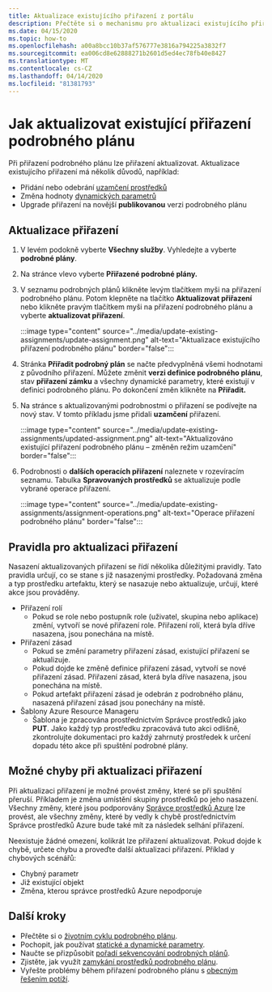 ```yaml
---
title: Aktualizace existujícího přiřazení z portálu
description: Přečtěte si o mechanismu pro aktualizaci existujícího přiřazení podrobného plánu z portálu v Azure Blueprints.
ms.date: 04/15/2020
ms.topic: how-to
ms.openlocfilehash: a00a8bcc10b37af576777e3816a794225a3832f7
ms.sourcegitcommit: ea006cd8e62888271b2601d5ed4ec78fb40e8427
ms.translationtype: MT
ms.contentlocale: cs-CZ
ms.lasthandoff: 04/14/2020
ms.locfileid: "81381793"
---
```

# <a name="how-to-update-an-existing-blueprint-assignment"></a>Jak aktualizovat existující přiřazení podrobného plánu

Při přiřazení podrobného plánu lze přiřazení aktualizovat. Aktualizace existujícího přiřazení má několik důvodů, například:

- Přidání nebo odebrání [uzamčení prostředků](../concepts/resource-locking.md)
- Změna hodnoty [dynamických parametrů](../concepts/parameters.md#dynamic-parameters)
- Upgrade přiřazení na novější **publikovanou** verzi podrobného plánu

## <a name="updating-assignments"></a>Aktualizace přiřazení

1. V levém podokně vyberte **Všechny služby**. Vyhledejte a vyberte **podrobné plány**.

1. Na stránce vlevo vyberte **Přiřazené podrobné plány.**

1. V seznamu podrobných plánů klikněte levým tlačítkem myši na přiřazení podrobného plánu. Potom klepněte na tlačítko **Aktualizovat přiřazení** nebo klikněte pravým tlačítkem myši na přiřazení podrobného plánu a vyberte **aktualizovat přiřazení**.

   :::image type="content" source="../media/update-existing-assignments/update-assignment.png" alt-text="Aktualizace existujícího přiřazení podrobného plánu" border="false":::

1. Stránka **Přiřadit podrobný plán** se načte předvyplněná všemi hodnotami z původního přiřazení.
   Můžete změnit **verzi definice podrobného plánu**, stav **přiřazení zámku** a všechny dynamické parametry, které existují v definici podrobného plánu. Po dokončení změn klikněte na **Přiřadit.**

1. Na stránce s aktualizovanými podrobnostmi o přiřazení se podívejte na nový stav. V tomto příkladu jsme přidali **uzamčení** přiřazení.

   :::image type="content" source="../media/update-existing-assignments/updated-assignment.png" alt-text="Aktualizováno existující přiřazení podrobného plánu – změněn režim uzamčení" border="false":::

1. Podrobnosti o **dalších operacích přiřazení** naleznete v rozevíracím seznamu. Tabulka **Spravovaných prostředků** se aktualizuje podle vybrané operace přiřazení.

   :::image type="content" source="../media/update-existing-assignments/assignment-operations.png" alt-text="Operace přiřazení podrobného plánu" border="false":::

## <a name="rules-for-updating-assignments"></a>Pravidla pro aktualizaci přiřazení

Nasazení aktualizovaných přiřazení se řídí několika důležitými pravidly. Tato pravidla určují, co se stane s již nasazenými prostředky. Požadovaná změna a typ prostředku artefaktu, který se nasazuje nebo aktualizuje, určují, které akce jsou prováděny.

- Přiřazení rolí
  - Pokud se role nebo postupník role (uživatel, skupina nebo aplikace) změní, vytvoří se nové přiřazení role. Přiřazení rolí, která byla dříve nasazena, jsou ponechána na místě.
- Přiřazení zásad
  - Pokud se změní parametry přiřazení zásad, existující přiřazení se aktualizuje.
  - Pokud dojde ke změně definice přiřazení zásad, vytvoří se nové přiřazení zásad.
    Přiřazení zásad, která byla dříve nasazena, jsou ponechána na místě.
  - Pokud artefakt přiřazení zásad je odebrán z podrobného plánu, nasazená přiřazení zásad jsou ponechány na místě.
- Šablony Azure Resource Manageru
  - Šablona je zpracována prostřednictvím Správce prostředků jako **PUT**. Jako každý typ prostředku zpracovává tuto akci odlišně, zkontrolujte dokumentaci pro každý zahrnutý prostředek k určení dopadu této akce při spuštění podrobné plány.

## <a name="possible-errors-on-updating-assignments"></a>Možné chyby při aktualizaci přiřazení

Při aktualizaci přiřazení je možné provést změny, které se při spuštění přeruší. Příkladem je změna umístění skupiny prostředků po jeho nasazení. Všechny změny, které jsou podporovány [Správce prostředků Azure](../../../azure-resource-manager/management/overview.md) lze provést, ale všechny změny, které by vedly k chybě prostřednictvím Správce prostředků Azure bude také mít za následek selhání přiřazení.

Neexistuje žádné omezení, kolikrát lze přiřazení aktualizovat. Pokud dojde k chybě, určete chybu a proveďte další aktualizaci přiřazení.  Příklad y chybových scénářů:

- Chybný parametr
- Již existující objekt
- Změna, kterou správce prostředků Azure nepodporuje

## <a name="next-steps"></a>Další kroky

- Přečtěte si o [životním cyklu podrobného plánu](../concepts/lifecycle.md).
- Pochopit, jak používat [statické a dynamické parametry](../concepts/parameters.md).
- Naučte se přizpůsobit [pořadí sekvencování podrobných plánů](../concepts/sequencing-order.md).
- Zjistěte, jak využít [zamykání prostředků podrobného plánu](../concepts/resource-locking.md).
- Vyřešte problémy během přiřazení podrobného plánu s [obecným řešením potíží](../troubleshoot/general.md).